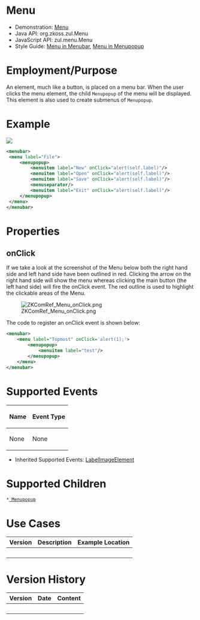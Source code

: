 

# Menu

- Demonstration: [Menu](http://www.zkoss.org/zkdemo/menu)
- Java API: <javadoc>org.zkoss.zul.Menu</javadoc>
- JavaScript API: <javadoc directory="jsdoc">zul.menu.Menu</javadoc>
- Style Guide: [ Menu in
  Menubar](ZK_Style_Guide/XUL_Component_Specification/Menubar/Menu_in_Menubar),
  [ Menu in
  Menupopup](ZK_Style_Guide/XUL_Component_Specification/Menupopup/Menu_in_Menupopup)

# Employment/Purpose

An element, much like a button, is placed on a menu bar. When the user
clicks the menu element, the child `Menupopup` of the menu will be
displayed. This element is also used to create submenus of `Menupopup`.

# Example

![](ZKComRef_Menu.png)

``` xml
<menubar>
 <menu label="File">
     <menupopup>
         <menuitem label="New" onClick="alert(self.label)"/>
         <menuitem label="Open" onClick="alert(self.label)"/>
         <menuitem label="Save" onClick="alert(self.label)"/>
         <menuseparator/>
         <menuitem label="Exit" onClick="alert(self.label)"/>
     </menupopup>
 </menu>
</menubar>
```

# Properties

## onClick

If we take a look at the screenshot of the Menu below both the right
hand side and left hand side have been outlined in red. Clicking the
arrow on the right hand side will show the menu whereas clicking the
main button (the left hand side) will fire the onClick event. The red
outline is used to highlight the clickable areas of the Menu.

<figure>
<img src="ZKComRef_Menu_onClick.png"
title="ZKComRef_Menu_onClick.png" />
<figcaption>ZKComRef_Menu_onClick.png</figcaption>
</figure>

The code to register an onClick event is shown below:

``` xml
<menubar>
    <menu label="Topmost" onClick='alert(1);'>
        <menupopup>
            <menuitem label="test"/>
        </menupopup>
    </menu>
</menubar>
```

# Supported Events

<table>
<thead>
<tr class="header">
<th><center>
<p>Name</p>
</center></th>
<th><center>
<p>Event Type</p>
</center></th>
</tr>
</thead>
<tbody>
<tr class="odd">
<td><p>None</p></td>
<td><p>None</p></td>
</tr>
</tbody>
</table>

- Inherited Supported Events: [
  LabelImageElement](ZK_Component_Reference/Base_Components/LabelImageElement#Supported_Events)

# Supported Children

`*`[` Menupopup`](ZK_Component_Reference/Essential_Components/Menu/Menupopup)

# Use Cases

| Version | Description | Example Location |
|---------|-------------|------------------|
|         |             |                  |

# Version History



| Version | Date | Content |
|---------|------|---------|
|         |      |         |


